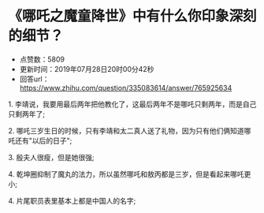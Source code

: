 # 《哪吒之魔童降世》中有什么你印象深刻的细节？
- 点赞数：5809
- 更新时间：2019年07月28日20时00分42秒
- 回答url：https://www.zhihu.com/question/335083614/answer/765925634
<body>
 <p data-pid="aj33yg6F">1. 李靖说，我要用最后两年把他教化了，这最后两年不是哪吒只剩两年，而是自己只剩两年了;</p>
 <p data-pid="9BRAsoHK">2. 哪吒三岁生日的时候，只有李靖和太二真人送了礼物，因为只有他们俩知道哪吒还有"以后的日子";</p>
 <p data-pid="LNKBztWj">3. 殷夫人很瘦，但是她很强;</p>
 <p data-pid="RXo4IbTL">4. 乾坤圈抑制了魔丸的法力，所以虽然哪吒和敖丙都是三岁，但是看起来哪吒更小;</p>
 <p data-pid="XMH4Oki4">4. 片尾职员表里基本上都是中国人的名字;</p>
</body>